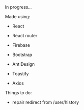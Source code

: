 In progress...

Made using:

- React
- React router
- Firebase

- Bootstrap
- Ant Design
- Toastify
- Axios

Things to do:
- repair redirect from /user/history
